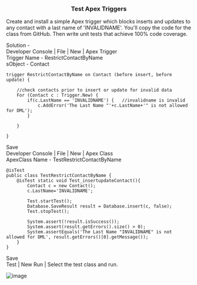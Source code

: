 <h3 align=center> Test Apex Triggers </h3>

<p>Create and install a simple Apex trigger which blocks inserts and updates to any contact with a last name of 'INVALIDNAME'. You'll copy the code for the class from GitHub. Then write unit tests that achieve 100% code coverage.</p>

Solution - <br>
Developer Console | File | New | Apex Trigger <br>
Trigger Name - RestrictContactByName <br>
sObject - Contact <br>

```
trigger RestrictContactByName on Contact (before insert, before update) {
	
	//check contacts prior to insert or update for invalid data
	For (Contact c : Trigger.New) {
		if(c.LastName == 'INVALIDNAME') {	//invalidname is invalid
			c.AddError('The Last Name "'+c.LastName+'" is not allowed for DML');
		}

	}

}
```

Save <br>
Developer Console | File | New | Apex Class <br>
ApexClass Name - TestRestrictContactByName <br>
```
@isTest
public class TestRestrictContactByName {
    @isTest static void Test_insertupdateContact(){
        Contact c = new Contact();
        c.LastName='INVALIDNAME';
        
        Test.startTest();
        Database.SaveResult result = Database.insert(c, false);
        Test.stopTest();
        
        System.assert(!result.isSuccess());
        System.assert(result.getErrors().size() > 0);
        System.assertEquals('The Last Name "INVALIDNAME" is not allowed for DML', result.getErrors()[0].getMessage());
    }
}
```

Save <br>
Test | New Run | Select the test class and run. <br>

![image](https://github.com/HargunaniHarsha/Customer-Relationship-Management/assets/90439153/31d20719-b0bd-479f-aa7f-d0b394f84711)

<br>
